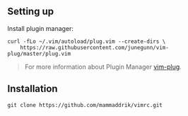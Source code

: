 ## Setting up
Install plugin manager:
```
curl -fLo ~/.vim/autoload/plug.vim --create-dirs \
    https://raw.githubusercontent.com/junegunn/vim-plug/master/plug.vim
```
> For more information about Plugin Manager [vim-plug](https://github.com/junegunn/vim-plug).

## Installation
```
git clone https://github.com/mammaddrik/vimrc.git
```

